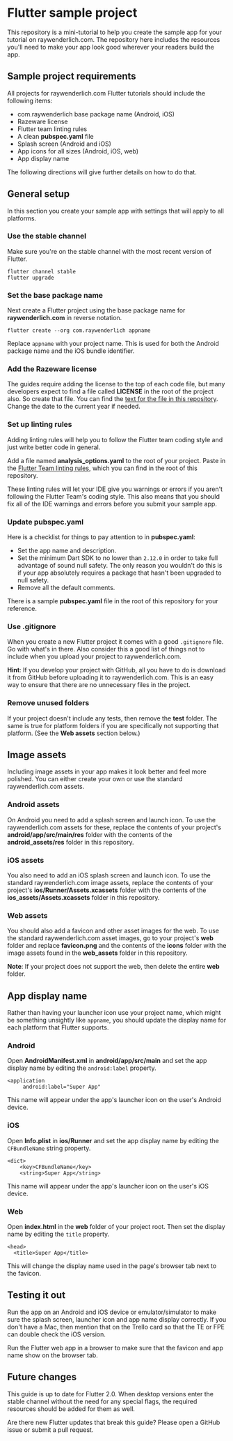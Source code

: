 # Flutter sample project

This repository is a mini-tutorial to help you create the sample app for your tutorial on raywenderlich.com. The repository here includes the resources you'll need to make your app look good wherever your readers build the app.

## Sample project requirements

All projects for raywenderlich.com Flutter tutorials should include the following items:

- com.raywenderlich base package name (Android, iOS)
- Razeware license
- Flutter team linting rules
- A clean **pubspec.yaml** file
- Splash screen (Android and iOS)
- App icons for all sizes (Android, iOS, web)
- App display name

The following directions will give further details on how to do that.

## General setup

In this section you create your sample app with settings that will apply to all platforms.

### Use the stable channel

Make sure you're on the stable channel with the most recent version of Flutter.

```
flutter channel stable
flutter upgrade
```

### Set the base package name

Next create a Flutter project using the base package name for **raywenderlich.com** in reverse notation. 

```
flutter create --org com.raywenderlich appname
```

Replace `appname` with your project name. This is used for both the Android package name and the iOS bundle identifier.

### Add the Razeware license

The guides require adding the license to the top of each code file, but many developers expect to find a file called **LICENSE** in the root of the project also. So create that file. You can find the [text for the file in this repository](https://github.com/raywenderlich/flutter-sample-project/blob/master/LICENSE). Change the date to the current year if needed.

### Set up linting rules

Adding linting rules will help you to follow the Flutter team coding style and just write better code in general.

Add a file named **analysis_options.yaml** to the root of your project. Paste in the [Flutter Team linting rules](https://github.com/raywenderlich/flutter-sample-project/blob/master/analysis_options.yaml), which you can find in the root of this repository.

These linting rules will let your IDE give you warnings or errors if you aren't following the Flutter Team's coding style. This also means that you should fix all of the IDE warnings and errors before you submit your sample app.

### Update pubspec.yaml

Here is a checklist for things to pay attention to in **pubspec.yaml**:

- Set the app name and description.
- Set the minimum Dart SDK to no lower than `2.12.0` in order to take full advantage of sound null safety. The only reason you wouldn't do this is if your app absolutely requires a package that hasn't been upgraded to null safety.
- Remove all the default comments.

There is a sample **pubspec.yaml** file in the root of this repository for your reference.

### Use .gitignore

When you create a new Flutter project it comes with a good `.gitignore` file. Go with what's in there. Also consider this a good list of things not to include when you upload your project to raywenderlich.com. 

**Hint**: If you develop your project with GitHub, all you have to do is download it from GitHub before uploading it to raywenderlich.com. This is an easy way to ensure that there are no unnecessary files in the project.

### Remove unused folders

If your project doesn't include any tests, then remove the **test** folder. The same is true for platform folders if you are specifically not supporting that platform. (See the **Web assets** section below.)

## Image assets

Including image assets in your app makes it look better and feel more polished. You can either create your own or use the standard raywenderlich.com assets.

### Android assets

On Android you need to add a splash screen and launch icon. To use the raywenderlich.com assets for these, replace the contents of your project's **android/app/src/main/res** folder with the contents of the **android_assets/res** folder in this repository.

### iOS assets

You also need to add an iOS splash screen and launch icon. To use the standard raywenderlich.com image assets, replace the contents of your project's **ios/Runner/Assets.xcassets** folder with the contents of the **ios_assets/Assets.xcassets** folder in this repository.

### Web assets

You should also add a favicon and other asset images for the web. To use the standard raywenderlich.com asset images, go to your project's **web** folder and replace **favicon.png** and the contents of the **icons** folder with the image assets found in the **web_assets** folder in this repository.

**Note**: If your project does not support the web, then delete the entire **web** folder.

## App display name

Rather than having your launcher icon use your project name, which might be something unsightly like `appname`, you should update the display name for each platform that Flutter supports.

### Android

Open **AndroidManifest.xml** in **android/app/src/main** and set the app display name by editing the `android:label` property. 

```
<application
     android:label="Super App"
```

This name will appear under the app's launcher icon on the user's Android device.

### iOS

Open **Info.plist** in **ios/Runner** and set the app display name by editing the `CFBundleName` string property.

```
<dict>
	<key>CFBundleName</key>
	<string>Super App</string>
```

This name will appear under the app's launcher icon on the user's iOS device.

### Web

Open **index.html** in the **web** folder of your project root. Then set the display name by editing the `title` property.

```
<head>
  <title>Super App</title>
```

This will change the display name used in the page's browser tab next to the favicon.

## Testing it out

Run the app on an Android and iOS device or emulator/simulator to make sure the splash screen, launcher icon and app name display correctly. If you don't have a Mac, then mention that on the Trello card so that the TE or FPE can double check the iOS version.

Run the Flutter web app in a browser to make sure that the favicon and app name show on the browser tab.

## Future changes

This guide is up to date for Flutter 2.0. When desktop versions enter the stable channel without the need for any special flags, the required resources should be added for them as well.

Are there new Flutter updates that break this guide? Please open a GitHub issue or submit a pull request.